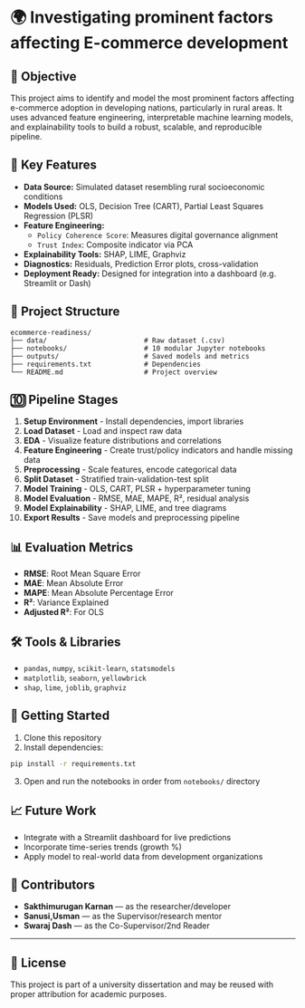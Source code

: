 # 🌍 Investigating prominent factors affecting E-commerce development

## 📌 Objective

This project aims to identify and model the most prominent factors affecting e-commerce adoption in developing nations, particularly in rural areas. It uses advanced feature engineering, interpretable machine learning models, and explainability tools to build a robust, scalable, and reproducible pipeline.




## 🧠 Key Features

- **Data Source:** Simulated dataset resembling rural socioeconomic conditions
- **Models Used:** OLS, Decision Tree (CART), Partial Least Squares Regression (PLSR)
- **Feature Engineering:**
  - `Policy Coherence Score`: Measures digital governance alignment
  - `Trust Index`: Composite indicator via PCA
- **Explainability Tools:** SHAP, LIME, Graphviz
- **Diagnostics:** Residuals, Prediction Error plots, cross-validation
- **Deployment Ready:** Designed for integration into a dashboard (e.g. Streamlit or Dash)



## 📁 Project Structure

```
ecommerce-readiness/
├── data/                        # Raw dataset (.csv)
├── notebooks/                   # 10 modular Jupyter notebooks
├── outputs/                     # Saved models and metrics
├── requirements.txt             # Dependencies
└── README.md                    # Project overview
```



## 🔟 Pipeline Stages

1. **Setup Environment** - Install dependencies, import libraries
2. **Load Dataset** - Load and inspect raw data
3. **EDA** - Visualize feature distributions and correlations
4. **Feature Engineering** - Create trust/policy indicators and handle missing data
5. **Preprocessing** - Scale features, encode categorical data
6. **Split Dataset** - Stratified train-validation-test split
7. **Model Training** - OLS, CART, PLSR + hyperparameter tuning
8. **Model Evaluation** - RMSE, MAE, MAPE, R², residual analysis
9. **Model Explainability** - SHAP, LIME, and tree diagrams
10. **Export Results** - Save models and preprocessing pipeline



## 📊 Evaluation Metrics

- **RMSE**: Root Mean Square Error
- **MAE**: Mean Absolute Error
- **MAPE**: Mean Absolute Percentage Error
- **R²**: Variance Explained
- **Adjusted R²**: For OLS



## 🛠️ Tools & Libraries

- `pandas`, `numpy`, `scikit-learn`, `statsmodels`
- `matplotlib`, `seaborn`, `yellowbrick`
- `shap`, `lime`, `joblib`, `graphviz`



## 🚀 Getting Started

1. Clone this repository
2. Install dependencies:

```bash
pip install -r requirements.txt
```

3. Open and run the notebooks in order from `notebooks/` directory



## 📈 Future Work

- Integrate with a Streamlit dashboard for live predictions
- Incorporate time-series trends (growth %)
- Apply model to real-world data from development organizations



## 🤝 Contributors

- **Sakthimurugan Karnan** — as the researcher/developer
- **Sanusi,Usman** — as the Supervisor/research mentor
- **Swaraj Dash** — as the Co-Supervisor/2nd Reader

---

## 📜 License

This project is part of a university dissertation and may be reused with proper attribution for academic purposes.


